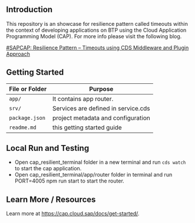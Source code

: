 ## Introduction

This repository is an showcase for resilience pattern called timeouts within the context of developing applications on BTP using the Cloud Application Programming Model (CAP). For more info please visit the following blog.

[#SAPCAP: Resilience Pattern – Timeouts using CDS Middleware and Plugin Approach](https://blogs.sap.com/2023/11/09/sapcap-resilience-pattern-timeouts-using-cds-middleware-and-plugin-approach/)


## Getting Started

File or Folder | Purpose
---------|----------
`app/` | It contains app router.
`srv/` | Services are defined in service.cds
`package.json` | project metadata and configuration
`readme.md` | this getting started guide


## Local Run and Testing

- Open cap_resilient_terminal folder in a new terminal and run `cds watch` to start the cap application. 
- Open cap_resilient_terminal/app/router folder in terminal and run PORT=4005 npm run start to start the router.


## Learn More / Resources

Learn more at https://cap.cloud.sap/docs/get-started/.
